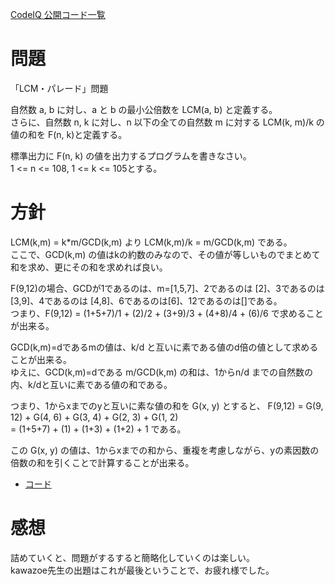 [CodeIQ 公開コード一覧](../README.md)

# 問題
「LCM・パレード」問題

自然数 a, b に対し、a と b の最小公倍数を LCM(a, b) と定義する。  
さらに、自然数 n, k に対し、n 以下の全ての自然数 m に対する LCM(k, m)/k の値の和を F(n, k)と定義する。  

標準出力に F(n, k) の値を出力するプログラムを書きなさい。  
1 <= n <= 108, 1 <= k <= 105とする。  


# 方針
LCM(k,m) = k*m/GCD(k,m) より LCM(k,m)/k =  m/GCD(k,m) である。  
ここで、GCD(k,m) の値はkの約数のみなので、その値が等しいものでまとめて和を求め、更にその和を求めれば良い。  

F(9,12)の場合、GCDが1であるのは、m=[1,5,7]、2であるのは [2]、3であるのは [3,9]、4であるのは [4,8]、6であるのは[6]、12であるのは[]である。  
つまり、F(9,12) = (1+5+7)/1 + (2)/2 + (3+9)/3 + (4+8)/4 + (6)/6 で求めることが出来る。  

GCD(k,m)=dであるmの値は、k/d と互いに素である値のd倍の値として求めることが出来る。  
ゆえに、GCD(k,m)=dである m/GCD(k,m) の和は、1からn/d までの自然数の内、k/dと互いに素である値の和である。  

つまり、1からxまでのyと互いに素な値の和を G(x, y) とすると、
F(9,12) = G(9, 12) + G(4, 6) + G(3, 4) + G(2, 3) + G(1, 2)   
= (1+5+7) + (1) + (1+3) + (1+2) + 1 である。

この G(x, y) の値は、1からxまでの和から、重複を考慮しながら、yの素因数の倍数の和を引くことで計算することが出来る。  

+ [コード](solve.py)

# 感想
詰めていくと、問題がするすると簡略化していくのは楽しい。  
kawazoe先生の出題はこれが最後ということで、お疲れ様でした。  













